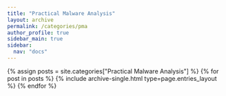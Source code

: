 ```yaml
---
title: "Practical Malware Analysis"
layout: archive
permalink: /categories/pma
author_profile: true
sidebar_main: true
sidebar:
  nav: "docs"
---
```


{% assign posts = site.categories["Practical Malware Analysis"] %} {% for post in posts %} {% include archive-single.html type=page.entries_layout %} {% endfor %}
